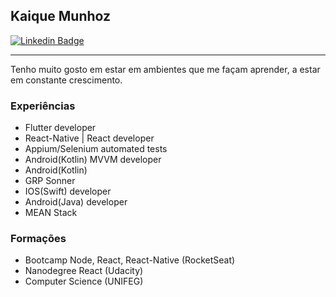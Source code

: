 ## Kaique Munhoz 
[![Linkedin Badge](https://img.shields.io/badge/-KaiqueMunhoz-blue?style=flat-square&logo=Linkedin&logoColor=white&link=https://www.linkedin.com/in/kaique-munhoz-developer/)](https://www.linkedin.com/in/kaique-munhoz-developer/)

---
Tenho muito gosto em estar em ambientes que me façam aprender, a estar em constante crescimento.

### Experiências

 - Flutter developer
 - React-Native | React developer
 - Appium/Selenium automated tests
 - Android(Kotlin) MVVM developer
 - Android(Kotlin)
 - GRP Sonner
 - IOS(Swift) developer
 - Android(Java) developer
 - MEAN Stack

### Formações

 - Bootcamp Node, React, React-Native (RocketSeat)
 - Nanodegree React (Udacity)
 - Computer Science (UNIFEG) 
